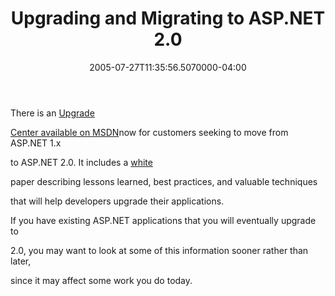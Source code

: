 ﻿---
title: Upgrading and Migrating to ASP.NET 2.0
date: "2005-07-27T11:35:56.5070000-04:00"
description: >-
featuredImage: /img/default-post-image.jpg
---

There is an [Upgrade](http://msdn.microsoft.com/asp.net/migration/upgrade/default.aspx)

[Center available on MSDN](http://msdn.microsoft.com/asp.net/migration/upgrade/default.aspx)now for customers seeking to move from ASP.NET 1.x

to ASP.NET 2.0. It includes a [white](http://msdn.microsoft.com/asp.net/default.aspx?pull=/library/en-us/dnaspp/html/upgradingaspnet.asp)

paper describing lessons learned, best practices, and valuable techniques

[](http://msdn.microsoft.com/asp.net/default.aspx?pull=/library/en-us/dnaspp/html/upgradingaspnet.asp)that will help developers upgrade their applications.

If you have existing ASP.NET applications that you will eventually upgrade to

2.0, you may want to look at some of this information sooner rather than later,

since it may affect some work you do today.

